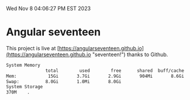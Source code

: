 Wed Nov  8 04:06:27 PM EST 2023

# Angular seventeen


This project is live at [https://angularseventeen.github.io](https://angularseventeen.github.io "seventeen!") thanks to Github.

```bash
System Memory
               total        used        free      shared  buff/cache   available
Mem:            15Gi       3.7Gi       2.9Gi       904Mi       8.6Gi        10Gi
Swap:          8.0Gi       1.0Mi       8.0Gi
System Storage
370M	.
